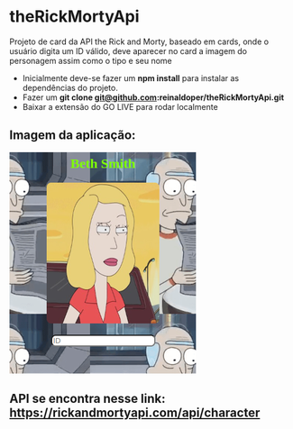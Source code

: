 # theRickMortyApi
Projeto de card da API the Rick and Morty, baseado em cards, onde o usuário digita um ID válido, deve aparecer no card a imagem do personagem assim como o tipo e seu nome
- Inicialmente deve-se fazer um <strong>npm install</strong> para instalar as dependências do projeto.
- Fazer um <strong>git clone git@github.com:reinaldoper/theRickMortyApi.git</strong>
- Baixar a extensão do GO LIVE para rodar localmente
## Imagem da aplicação:
<img src="image/rick-morthy.png" alt="image"/>

## API se encontra nesse link: https://rickandmortyapi.com/api/character
